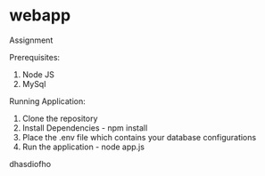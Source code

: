 # webapp
Assignment

Prerequisites:
1. Node JS
2. MySql

Running Application:
1. Clone the repository
2. Install Dependencies - npm install
3. Place the .env file which contains your database configurations
4. Run the application - node app.js

dhasdiofho